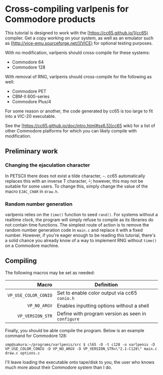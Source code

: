 Cross-compiling varlpenis for Commodore products
================================================

This tutorial is designed to work with the
[https://cc65.github.io/](cc65) compiler.
Get a copy working on your system, as well as an emulator such as
[http://vice-emu.sourceforge.net/](VICE) for optional testing purposes.

With no modification, varlpenis should cross-compile for these systems:
* Commodore 64
* Commodore 128

With removal of RNG, varlpenis should cross-compile for the following as well:
* Commodore PET
* CBM-II 600-series
* Commodore Plus/4

For some reason or another, the code generated by cc65 is too large
to fit into a VIC-20 executable.

See the [https://cc65.github.io/doc/intro.html#ss6.5](cc65 wiki) for a list
of other Commodore platforms for which you can likely compile with modification.

Preliminary work
----------------

### Changing the ejaculation character

In PETSCII there does not exist a tilde character, `~`.
cc65 automatically replaces this with an inverse T character, `┴`;
however, this may not be suitable for some users.
To change this, simply change the value of the macro `EJAC_CHAR` in `draw.h`.

### Random number generation

varlpenis relies on the `time()` function to seed `rand()`.
For systems without a realtime clock, the program will
simply refuse to compile as its libraries do not contain time functions.
The simplest route of action is to remove the random number generation
code in `main.c` and replace it with a fixed number.
However, if you're eager enough to be reading this tutorial,
there's a solid chance you already know of a way to implement RNG
without `time()` on a Commodore machine.

Compiling
---------

The following macros may be set as needed:

| Macro                 | Definition                                          |
|----------------------:|-----------------------------------------------------|
| `VP_USE_COLOR_CONIO`  | Set to enable color output via cc65 `conio.h`       |
| `VP_NO_ARGV`          | Enables inputting options without a shell           |
| `VP_VERSION_STR`      | Define with program version as seen in `configure`  |

Finally, you should be able compile the program.
Below is an example command for Commodore 128:

```console
smp@sakura:~/programs/varlpenis/src $ cl65 -O -t c128 -o varlpenis -D VP_USE_COLOR_CONIO -D VP_NO_ARGV -D VP_VERSION_STR=\"2.1-C128\" main.c draw.c options.c
```

I'll leave loading the executable onto tape/disk to you, the user who
knows much more about their Commodore system than I do.
